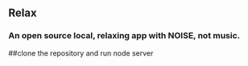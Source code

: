 ## Relax
### An open source local, relaxing app with NOISE, not music.

##clone the repository and run 
node server
